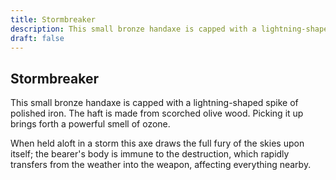 ```yaml
---
title: Stormbreaker
description: This small bronze handaxe is capped with a lightning-shaped spike of polished iron. The haft is made from scorched olive wood. Picking it up brings forth a powerful smell of ozone....
draft: false
---
```


## Stormbreaker

This small bronze handaxe is capped with a lightning-shaped spike of polished iron. The haft is made from scorched olive wood. Picking it up brings forth a powerful smell of ozone.

When held aloft in a storm this axe draws the full fury of the skies upon itself; the bearer's body is immune to the destruction, which rapidly transfers from the weather into the weapon, affecting everything nearby.
